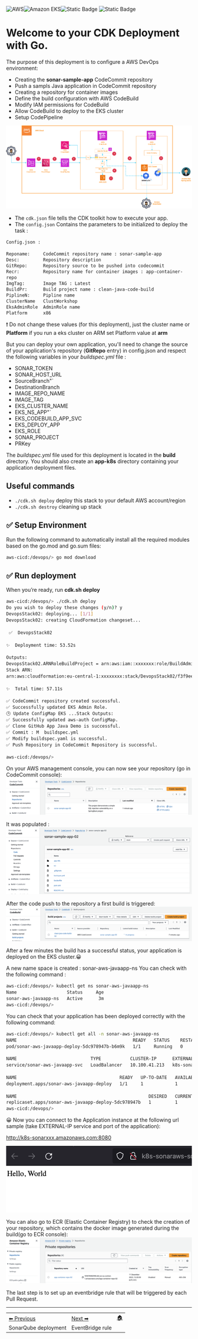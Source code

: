 ![AWS](https://img.shields.io/badge/AWS-%23FF9900.svg?style=for-the-badge&logo=amazon-aws&logoColor=white)![Amazon EKS](https://img.shields.io/static/v1?style=for-the-badge&message=Amazon+EKS&color=222222&logo=Amazon+ECS&logoColor=FF9900&label=)![Static Badge](https://img.shields.io/badge/Go-v1.21-blue:) ![Static Badge](https://img.shields.io/badge/AWS_CDK-v2.96.2-blue:)


# Welcome to your CDK Deployment with Go.

The purpose of this deployment is to configure a AWS DevOps environment:
- Creating the **sonar-sample-app** CodeCommit repository
- Push a sampls Java application in CodeCommit repository
- Creating a repository for container images
- Define the build configuration with AWS CodeBuild
- Modify IAM permissions for CodeBuild
- Allow CodeBuild to deploy to the EKS cluster
- Setup CodePipeline

![Flow EventBridge](../images1/archiflow2.png)

* The `cdk.json` file tells the CDK toolkit how to execute your app.
* The `config.json` Contains the parameters to be initialized to deploy the task :
```
Config.json :

Reponame:     CodeCommit repository name : sonar-sample-app
Desc:         Repository description
GitRepo:      Repository source to be pushed into codecommit
Recr:         Repository name for container images : app-container-repo
ImgTag:       Image TAG : Latest
BuildPr:      Build project name : clean-java-code-build
PiplineN:     Pipline name
ClusterName   ClustWorkshop
EksAdminRole  AdminRole name
Platform      x86
```    
❗️ Do not change these values (for this deployment), just the cluster name or **Platform** if you run a eks cluster on ARM set Platform value at **arm**

But you can deploy your own application, you'll need to change the source of your application's repository (**GitRepo** entry) in config.json and respect the following variables in your *buildspec.yml* file :
* SONAR_TOKEN
* SONAR_HOST_URL
* SourceBranch"`
* DestinationBranch
* IMAGE_REPO_NAME
* IMAGE_TAG
* EKS_CLUSTER_NAME
* EKS_NS_APP"`
* EKS_CODEBUILD_APP_SVC
* EKS_DEPLOY_APP
* EKS_ROLE
* SONAR_PROJECT
* PRKey

The *buildspec.yml* file used for this deployment is located in the **build** directory.
You should also create an **app-k8s** directory containing your application deployment files.

## Useful commands

 * `./cdk.sh deploy`  deploy this stack to your default AWS account/region
 * `./cdk.sh destroy` cleaning up stack

## ✅ Setup Environment

Run the following command to automatically install all the required modules based on the go.mod and go.sum files:

```bash
aws-cicd:/devops/> go mod download
```

## ✅ Run deployment

When you’re ready, run **cdk.sh deploy**

```bash
aws-cicd:/devops/> ./cdk.sh deploy
Do you wish to deploy these changes (y/n)? y
DevopsStack02: deploying... [1/1]
DevopsStack02: creating CloudFormation changeset...

 ✅  DevopsStack02

✨  Deployment time: 53.52s

Outputs:
DevopsStack02.ARNRoleBuildProject = arn:aws:iam::xxxxxxx:role/BuildAdminRole02
Stack ARN:
arn:aws:cloudformation:eu-central-1:xxxxxxxx:stack/DevopsStack02/f3f9ee40-82f7-11ee-b2ac-0a0f9710d577

✨  Total time: 57.11s

✅ CodeCommit repository created successful.
✅ Successfully updated EKS Admin Role.
🕒 Update ConfigMap EKS ...Stack Outputs:
✅ Successfully updated aws-auth ConfigMap.
✅ Clone GitHub App Java Demo is successful.
✅ Commit : M  buildspec.yml
✅ Modify buildspec.yaml is successful.
✅ Push Repository in CodeCommit Repository is successful.

aws-cicd:/devops/>
``` 

On your AWS management console, you can now see your repository (go in CodeCommit console):
![repo](images/repos.png)

It was populated :
![repo](images/reposcont.png)

After the code push to the repository a first build is triggered:
![repo](images/reposbuild.png)

After a few minutes the build has a successful status, your application is deployed on the EKS cluster.😀

A new name space is created : sonar-aws-javaapp-ns
You can check with the following command :

```bash
aws-cicd:/devops/> kubectl get ns sonar-aws-javaapp-ns
Name                   Status     Age
sonar-aws-javaapp-ns   Active      3m
aws-cicd:/devops/>
```

You can check that your application has been deployed correctly with the following command:

```bash
aws-cicd:/devops/> kubectl get all -n sonar-aws-javaapp-ns
NAME                                            READY   STATUS    RESTARTS   AGE
pod/sonar-aws-javaapp-deploy-5dc978947b-b6m9k   1/1     Running   0          5m

NAME                            TYPE           CLUSTER-IP      EXTERNAL-IP                  PORT(S)          AGE
service/sonar-aws-javaapp-svc   LoadBalancer   10.100.41.213   k8s-sonarxxx.amazonaws.com   8080:32110/TCP   5m

NAME                                       READY   UP-TO-DATE   AVAILABLE   AGE
deployment.apps/sonar-aws-javaapp-deploy   1/1     1            1           5m

NAME                                                  DESIRED   CURRENT   READY   AGE
replicaset.apps/sonar-aws-javaapp-deploy-5dc978947b   1         1         1       5m
aws-cicd:/devops/>
```

😀  Now you can connect to the Application instance at the following url sample (take EXTERNAL-IP service and port of the application):  
   
 http://k8s-sonarxxx.amazonaws.com:8080

 ![App Java](images/appjava.png)

You can also go to ECR (Elastic Container Registry) to check the creation of your repository, which contains the docker image generated during the build(go to ECR console):
 ![SonarQube Login](images/ecr.png)


The last step is to set up an eventbridge rule that will be triggered by each Pull Request.



-----
<table>
<tr style="border: 0px transparent">
	<td style="border: 0px transparent"> <a href="../sonarqube/README.md" title="SonarQube deployment">⬅ Previous</a></td><td style="border: 0px transparent"><a href="../eventbridge/README.md" title="EventBridge rule">Next ➡</a></td><td style="border: 0px transparent"><a href="../README.md" title="home">🏠</a></td>
</tr>
<tr style="border: 0px transparent">
<td style="border: 0px transparent">SonarQube deployment</td><td style="border: 0px transparent">EventBridge rule</td><td style="border: 0px transparent"></td>
</tr>

</table>